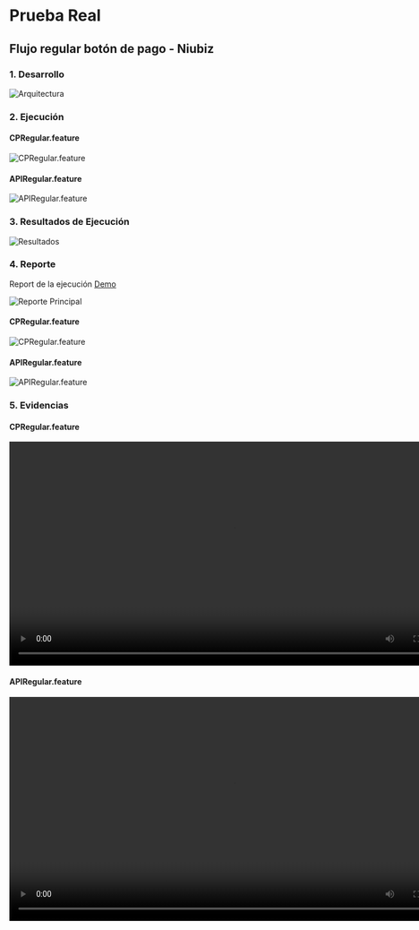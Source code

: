 # Prueba Real

## Flujo regular botón de pago - Niubiz

### 1. Desarrollo

![Arquitectura](/images/niubiz/arquitectura.png)

### 2. Ejecución

#### CPRegular.feature

![CPRegular.feature](/images/niubiz/pruebareal1.png)

#### APIRegular.feature

![APIRegular.feature](/images/niubiz/pruebareal2.png)

### 3. Resultados de Ejecución

![Resultados](/images/niubiz/pruebareal3.png)

### 4. Reporte

Report de la ejecución [Demo](https://fromeroc9.github.io/cypress-framework-doc-niubiz/reports/multiple-reporte2/index.html)

![Reporte Principal](/images/niubiz/reporte1.png)

#### CPRegular.feature

![CPRegular.feature](/images/niubiz/reporte2.png)

#### APIRegular.feature

![APIRegular.feature](/images/niubiz/reporte3.png)

### 5. Evidencias

#### CPRegular.feature

<video width="800" height="auto" controls>
  <source src="/images/videos/CPRegular.feature.mp4" type="video/mp4">
</video>

#### APIRegular.feature

<video width="800" height="auto" controls>
  <source src="/images/videos/APIRegular.feature.mp4" type="video/mp4">
</video>
